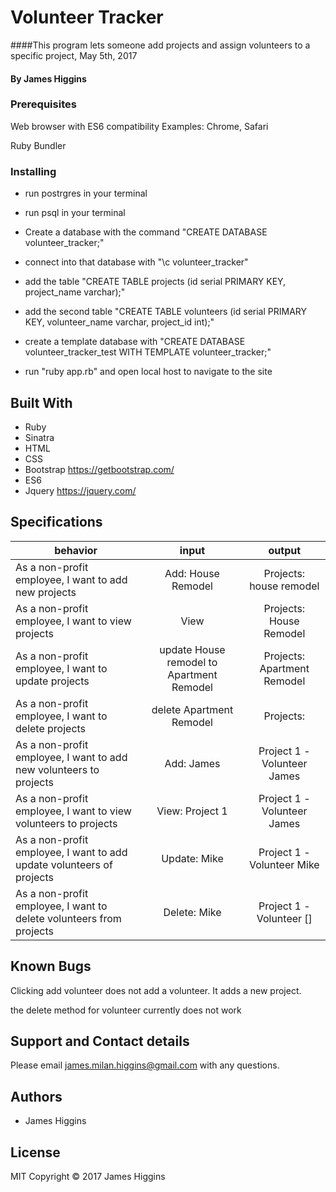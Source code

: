 # Volunteer Tracker

####This program lets someone add projects and assign volunteers to a specific project, May 5th, 2017

#### By James Higgins

### Prerequisites

Web browser with ES6 compatibility
Examples: Chrome, Safari

Ruby
Bundler

### Installing
* run postrgres in your terminal
* run psql in your terminal
* Create a database with the command "CREATE DATABASE volunteer_tracker;"
* connect into that database with "\c volunteer_tracker"
* add the table "CREATE TABLE projects (id serial PRIMARY KEY, project_name varchar);"
* add the second table "CREATE TABLE volunteers (id serial PRIMARY KEY, volunteer_name varchar, project_id int);"
* create a template database with "CREATE DATABASE volunteer_tracker_test WITH TEMPLATE volunteer_tracker;"

* run "ruby app.rb" and open local host to navigate to the site



## Built With

* Ruby
* Sinatra
* HTML
* CSS
* Bootstrap https://getbootstrap.com/
* ES6
* Jquery https://jquery.com/

## Specifications

| behavior |  input   |  output  |
|----------|:--------:|:--------:|
|As a non-profit employee, I want to add new projects|Add: House Remodel|Projects: house remodel|
|As a non-profit employee, I want to view projects|View|Projects: House Remodel|
|As a non-profit employee, I want to update projects|update House remodel to Apartment Remodel|Projects: Apartment Remodel |
|As a non-profit employee, I want to delete projects|delete Apartment Remodel|Projects:|
|As a non-profit employee, I want to add new volunteers to projects|Add: James|Project 1 - Volunteer James|
|As a non-profit employee, I want to view volunteers to projects|View: Project 1|Project 1 - Volunteer James|
|As a non-profit employee, I want to add update volunteers of projects|Update: Mike|Project 1 - Volunteer Mike|
|As a non-profit employee, I want to delete volunteers from projects|Delete: Mike|Project 1 - Volunteer []|

## Known Bugs
Clicking add volunteer does not add a volunteer. It adds a new project.

the delete method for volunteer currently does not work

## Support and Contact details
Please email james.milan.higgins@gmail.com with any questions.
## Authors

* James Higgins

## License

MIT Copyright © 2017 James Higgins
